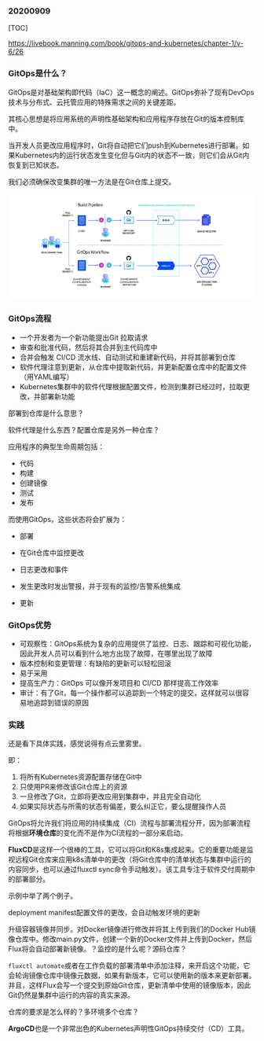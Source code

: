 ### 20200909

[TOC]

https://livebook.manning.com/book/gitops-and-kubernetes/chapter-1/v-6/26

### GitOps是什么？

GitOps是对基础架构即代码（IaC）这一概念的阐述。GitOps弥补了现有DevOps技术与分布式、云托管应用的特殊需求之间的关键差距。

其核心思想是将应用系统的声明性基础架构和应用程序存放在Git的版本控制库中。

当开发人员更改应用程序时，Git将自动把它们push到Kubernetes进行部署。如果Kubernetes内的运行状态发生变化但与Git内的状态不一致，则它们会从Git内恢复到已知状态。



我们必须确保改变集群的唯一方法是在Git仓库上提交。



![img](pics/GitOps_20200909/%E4%BC%81%E4%B8%9A%E5%BE%AE%E4%BF%A1%E6%88%AA%E5%9B%BE_15996376995039.png)



### GitOps流程

- 一个开发者为一个新功能提出Git 拉取请求
- 审查和批准代码，然后将其合并到主代码库中
- 合并会触发 CI/CD 流水线、自动测试和重建新代码，并将其部署到仓库
- 软件代理注意到更新，从仓库中提取新代码，并更新配置仓库中的配置文件（用YAML编写）
- Kubernetes集群中的软件代理根据配置文件，检测到集群已经过时，拉取更改，并部署新功能



部署到仓库是什么意思？

软件代理是什么东西？配置仓库是另外一种仓库？



应用程序的典型生命周期包括：

- 代码
- 构建
- 创建镜像
- 测试
- 发布

而使用GitOps，这些状态将会扩展为：

- 部署
- 在Git仓库中监控更改

- 日志更改和事件
- 发生更改时发出警报，并于现有的监控/告警系统集成
- 更新

### GitOps优势

- 可观察性：GitOps系统为复杂的应用提供了监控、日志、跟踪和可视化功能，因此开发人员可以看到什么地方出现了故障，在哪里出现了故障
- 版本控制和变更管理：有缺陷的更新可以轻松回滚
- 易于采用
- 提高生产力：GitOps 可以像开发项目和 CI/CD 那样提高工作效率
- 审计：有了Git，每一个操作都可以追踪到一个特定的提交，这样就可以很容易地追踪到错误的原因

### 实践

还是看下具体实践，感觉说得有点云里雾里。

即：

1. 将所有Kubernetes资源配置存储在Git中
2. 只使用PR来修改该Git仓库上的资源
3. 一旦修改了Git，立即将更改应用到集群中，并且完全自动化
4. 如果实际状态与所需的状态有偏差，要么纠正它，要么提醒操作人员



GitOps将允许我们将应用的持续集成（CI）流程与部署流程分开，因为部署流程将根据**环境仓库**的变化而不是作为CI流程的一部分来启动。



**FluxCD**是这样一个很棒的工具，它可以将Git和K8s集成起来。它的重要功能是监视远程Git仓库来应用k8s清单中的更改（将Git仓库中的清单状态与集群中运行的内容同步，也可以通过fluxctl sync命令手动触发）。该工具专注于软件交付周期中的部署部分。



示例中举了两个例子。

deployment manifest配置文件的更改，会自动触发环境的更新



升级容器镜像并同步。对Docker镜像进行修改并将其上传到我们的Docker Hub镜像仓库中。修改main.py文件，创建一个新的Docker文件并上传到Docker，然后Flux将会自动部署新镜像。？监控的是什么呢？源码仓库？

`fluxctl automate`或者在工作负载的部署清单中添加注释，来开启这个功能，它会轮询镜像仓库中镜像元数据，如果有新版本，它可以使用新的版本来更新部署。并且，这样Flux会写一个提交到原始Git仓库，更新清单中使用的镜像版本，因此Git仍然是集群中运行的内容的真实来源。



仓库的要求是怎么样的？多环境多个仓库？



**ArgoCD**也是一个非常出色的Kubernetes声明性GitOps持续交付（CD）工具。